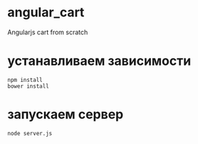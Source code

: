 # angular_cart
Angularjs cart from scratch

# устанавливаем зависимости
```
npm install
bower install
```

# запускаем сервер 
```
node server.js
```
